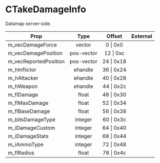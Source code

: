 # CTakeDamageInfo
Datamap server-side.

|Prop|Type|Offset|External|
|---|:-:|:-:|--:|
|m_vecDamageForce|vector|0 \| 0x0||
|m_vecDamagePosition|pos-vector|12 \| 0xc||
|m_vecReportedPosition|pos-vector|24 \| 0x18||
|m_hInflictor|ehandle|36 \| 0x24||
|m_hAttacker|ehandle|40 \| 0x28||
|m_hWeapon|ehandle|44 \| 0x2c||
|m_flDamage|float|48 \| 0x30||
|m_flMaxDamage|float|52 \| 0x34||
|m_flBaseDamage|float|56 \| 0x38||
|m_bitsDamageType|integer|60 \| 0x3c||
|m_iDamageCustom|integer|64 \| 0x40||
|m_iDamageStats|integer|68 \| 0x44||
|m_iAmmoType|integer|72 \| 0x48||
|m_flRadius|float|76 \| 0x4c||
